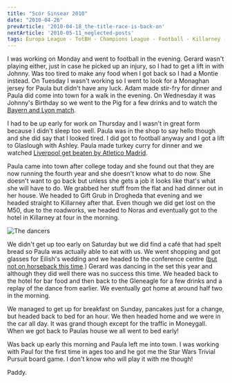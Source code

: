 ```yaml
---
title: "Scór Sinsear 2010"
date: "2010-04-26"
prevArticle: '2010-04-18_the-title-race-is-back-on'
nextArticle: '2010-05-11_neglected-posts'
tags: Europa League - TotBH - Champions League - Football - Killarney - Scór
---
```

I was working on Monday and went to football in the evening. Gerard wasn't playing either, just in case he picked up an injury, so I had to get a lift in with Johnny. Was too tired to make any food when I got back so I had a Montie instead. On Tuesday I wasn't working so I went to look for a Monaghan jersey for Paula but didn't have any luck. Adam made stir-fry for dinner and Paula did come into town for a walk in the evening. On Wednesday it was Johnny's Birthday so we went to the Pig for a few drinks and to watch the [Bayern and Lyon match](http://www.rte.ie/sport/soccer/2010/0421/bayern.html).

I had to be up early for work on Thursday and I wasn't in great form because I didn't sleep too well. Paula was in the shop to say hello though and she did say that I looked tired. I did got to football anyway and I got a lift to Glaslough with Ashley. Paula made turkey curry for dinner and we watched [Liverpool get beaten by Atletico Madrid](http://www.rte.ie/sport/soccer/2010/0422/liverpool_atletico.html).

Paula came into town after college today and she found out that they are now running the fourth year and she doesn't know what to do now. She doesn't want to go back but unless she gets a job it looks like that's what she will have to do. We grabbed her stuff from the flat and had dinner out in her house. We headed to Gift Grub in Drogheda that evening and we headed straight to Killarney after that. Even though we did get lost on the M50, due to the roadworks, we headed to Noras and eventually got to the hotel in Killarney at four in the morning.

![The dancers](/images/P4250518.JPG "Dancing the set in the hotel")

We didn't get up too early on Saturday but we did find a café that had spelt bread so Paula was actually able to eat with us. We went shopping and got glasses for Eilish's wedding and we headed to the conference centre ([but not on horseback this time](http://paddy1138.blogspot.com/2009/04/scor-sinsear-2009.html).) Gerard was dancing in the set this year and although they did well there was no success this time. We headed back to the hotel for bar food and then back to the Gleneagle for a few drinks and a replay of the dance from earlier. We eventually got home at around half two in the morning.

We managed to get up for breakfast on Sunday, pancakes just for a change, but headed back to bed for an hour. We then headed home and we were in the car all day. It was grand though except for the traffic in Moneygall. When we got back to Paulas house we all went to bed early!

Was back up early this morning and Paula left me into town. I was working with Paul for the first time in ages too and he got me the Star Wars Trivial Pursuit board game. I don't know who will play it with me though!

Paddy.